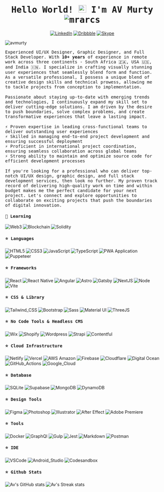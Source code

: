 <h1 align="center"><samp>Hello World! <img src = "https://raw.githubusercontent.com/MartinHeinz/MartinHeinz/master/wave.gif" width = 25px> I'm AV Murty
<img src="https://komarev.com/ghpvc/?username=mrarcs&label=Profile%20views&color=0e75b6&style=flat" alt="mrarcs" />
    </samp></h1>
<p align="center">
    <a href="https://www.linkedin.com/in/av-murty-b32a42114/" target="blank">
        <img src="https://img.shields.io/badge/LinkedIn-0077B5?style=for-the-badge&logo=linkedin&logoColor=white" alt="LinkedIn" /></a>
    <a href="" target="blank">
        <img src="https://img.shields.io/badge/Dribbble-EA4C89?style=for-the-badge&logo=dribbble&logoColor=white" alt="Dribbble" /></a>
    <a href="https://join.skype.com/invite/iaeU1z469oyV" target="blank">
        <img src="https://img.shields.io/badge/Skype-00AFF0?style=for-the-badge&logo=skype&logoColor=white" alt="Skype" /></a>
</p>

<img src="https://res.cloudinary.com/devsmind/image/upload/v1684478498/signature/image-min_w24y2i.jpg" alt="avmurty"/>

<p align="Left">
<samp>
Experienced UI/UX Designer, Graphic Designer, and Full Stack Developer. With <strong>10+ years</strong> of experience in remote work across three continents - South Africa 🇿🇦, USA 🇺🇸, and India 🇮🇳. I specialize in crafting visually stunning user experiences that seamlessly blend form and function. As a versatile professional, I possess a unique blend of creative design skills and technical prowess, allowing me to tackle projects from conception to implementation.
</samp>
<br><br>
<samp>
Passionate about staying up-to-date with emerging trends and technologies, I continuously expand my skill set to deliver cutting-edge solutions. I am driven by the desire to push boundaries, solve complex problems, and create transformative experiences that leave a lasting impact.
</samp>
<br><br>
    <samp>⚡ Proven expertise in leading cross-functional teams to deliver outstanding user experiences</samp><br>
    <samp>⚡ Skilled in managing end-to-end project development and ensuring successful deployment</samp><br>
    <samp>⚡ Proficient in international project coordination, ensuring seamless collaboration across global teams</samp><br>
    <samp>⚡ Strong ability to maintain and optimize source code for efficient development processes</samp><br>
<br>
<samp>
If you're looking for a professional who can deliver top-notch UI/UX design, graphic design, and full stack development services, then look no further. My proven track record of delivering high-quality work on time and within budget makes me the perfect candidate for your next project.
Let's connect and explore opportunities to collaborate on exciting projects that push the boundaries of digital innovation.  
</samp>
</p>

#### <samp>🌱 Learning</samp>

![Web3](https://img.shields.io/badge/web3.js-F16822?style=for-the-badge&logo=web3.js&logoColor=white)
![Blockchain](https://img.shields.io/badge/Blockchain.com-121D33?logo=blockchaindotcom&logoColor=fff&style=for-the-badge)
![Solidity](https://img.shields.io/badge/Solidity-e6e6e6?style=for-the-badge&logo=solidity&logoColor=black)

#### <samp>⭐ Languages</samp>
![HTML5](https://img.shields.io/badge/HTML5-E34F26?style=for-the-badge&logo=html5&logoColor=white)
![CSS3](https://img.shields.io/badge/CSS3-1572B6?style=for-the-badge&logo=css3&logoColor=white)
![JavaScript](https://img.shields.io/badge/JavaScript-323330?style=for-the-badge&logo=javascript&logoColor=F7DF1E)
![TypeScript](https://img.shields.io/badge/TypeScript-007ACC?style=for-the-badge&logo=typescript&logoColor=white)
![PWA Application](https://img.shields.io/badge/PWA-5A12C8?style=for-the-badge&logo=pwa)
![Puppeteer](https://img.shields.io/badge/Puppeteer-40B5A4?style=for-the-badge&logo=Puppeteer&logoColor=white)

#### <samp>⭐ Frameworks</samp>
![React](https://img.shields.io/badge/React-20232A?style=for-the-badge&logo=react&logoColor=61DAFB)
![React Native](https://img.shields.io/badge/React_Native-20232A?style=for-the-badge&logo=react&logoColor=61DAFB)
![Angular](https://img.shields.io/badge/Angular-DD0031?style=for-the-badge&logo=angular&logoColor=white)
![Astro](https://img.shields.io/badge/Astro-0C1222?style=for-the-badge&logo=astro&logoColor=FDFDFE)
![Gatsby](https://img.shields.io/badge/Gatsby-663399?style=for-the-badge&logo=gatsby&logoColor=white)
![NextJS](https://img.shields.io/badge/next.js-000000?style=for-the-badge&logo=nextdotjs&logoColor=white)
![Node](https://img.shields.io/badge/Node.js-339933?style=for-the-badge&logo=nodedotjs&logoColor=white)
![Vite](https://img.shields.io/badge/Vite-B73BFE?style=for-the-badge&logo=vite&logoColor=FFD62E)

#### <samp>⭐ CSS & Library</samp>
![Tailwind_CSS](https://img.shields.io/badge/Tailwind_CSS-38B2AC?style=for-the-badge&logo=tailwind-css&logoColor=white)
![Bootstrap](https://img.shields.io/badge/Bootstrap-563D7C?style=for-the-badge&logo=bootstrap&logoColor=white)
![Sass](https://img.shields.io/badge/Sass-CC6699?style=for-the-badge&logo=sass&logoColor=white)
![Material UI](https://img.shields.io/badge/Material%20UI-007FFF?style=for-the-badge&logo=mui&logoColor=white)
![ThreeJS](https://img.shields.io/badge/ThreeJs-black?style=for-the-badge&logo=three.js&logoColor=white)

#### <samp>⭐ No Code Tools & Headless CMS</samp>
![Wix](https://img.shields.io/badge/Wix-000?style=for-the-badge&logo=wix&logoColor=white)
![Shopify](https://img.shields.io/badge/shopify-8DB543?style=for-the-badge&logo=Shopify&logoColor=white)
![Wordpress](https://img.shields.io/badge/Wordpress-21759B?style=for-the-badge&logo=wordpress&logoColor=white)
![Strapi](https://img.shields.io/badge/strapi-2F2E8B?style=for-the-badge&logo=strapi&logoColor=white)
![Contentful](https://img.shields.io/badge/Contentful-CBEDEE?style=for-the-badge&logo=Contentful&logoColor=white")

#### <samp>⭐ Cloud Infrastructure</samp>
![Netlify](https://img.shields.io/badge/Netlify-00C7B7?style=for-the-badge&logo=netlify&logoColor=white)
![Vercel](https://img.shields.io/badge/Vercel-000000?style=for-the-badge&logo=vercel&logoColor=white)
![AWS Amazon](https://img.shields.io/badge/Amazon_AWS-FF9900?style=for-the-badge&logo=amazonaws&logoColor=white)
![Firebase](https://img.shields.io/badge/firebase-ffca28?style=for-the-badge&logo=firebase&logoColor=black)
![Cloudflare](https://img.shields.io/badge/Cloudflare-F38020?style=for-the-badge&logo=Cloudflare&logoColor=white)
![Digital Ocean](https://img.shields.io/badge/Digital_Ocean-0080FF?style=for-the-badge&logo=DigitalOcean&logoColor=white)
![GitHub_Actions](https://img.shields.io/badge/GitHub_Actions-2088FF?style=for-the-badge&logo=github-actions&logoColor=white)
![Google_Cloud](https://img.shields.io/badge/Google_Cloud-4285F4?style=for-the-badge&logo=google-cloud&logoColor=white)

#### <samp>⭐ Database</samp>
![SQLite](https://img.shields.io/badge/SQLite-07405E?style=for-the-badge&logo=sqlite&logoColor=white)
![Supabase](https://img.shields.io/badge/Supabase-181818?style=for-the-badge&logo=supabase&logoColor=white)
![MongoDB](https://img.shields.io/badge/MongoDB-4EA94B?style=for-the-badge&logo=mongodb&logoColor=white)
![DynamoDB](https://img.shields.io/badge/Amazon%20DynamoDB-4053D6?style=for-the-badge&logo=Amazon%20DynamoDB&logoColor=white)

#### <samp>⭐ Design Tools</samp>
![Figma](https://img.shields.io/badge/Figma-F24E1E?style=for-the-badge&logo=figma&logoColor=white)
![Photoshop](https://img.shields.io/badge/Adobe%20Photoshop-31A8FF?style=for-the-badge&logo=Adobe%20Photoshop&logoColor=black)
![Illustrator](https://img.shields.io/badge/Adobe%20Illustrator-FF9A00?style=for-the-badge&logo=adobe%20illustrator&logoColor=white)
![After Effect](https://img.shields.io/badge/Adobe%20after%20affects-CF96FD?style=for-the-badge&logo=Adobe%20after%20effects&logoColor=393665)
![Adobe Premiere](https://img.shields.io/badge/Adobe%20Premiere%20Pro-9999FF?style=for-the-badge&logo=Adobe%20Premiere%20Pro&logoColor=white)

#### <samp>⭐ Tools</samp>
![Docker](https://img.shields.io/badge/Docker-2CA5E0?style=for-the-badge&logo=docker&logoColor=white)
![GraphQl](https://img.shields.io/badge/GraphQl-E10098?style=for-the-badge&logo=graphql&logoColor=white)
![Gulp](https://img.shields.io/badge/Gulp-CF4647?style=for-the-badge&logo=gulp&logoColor=white)
![Jest](https://img.shields.io/badge/Jest-C21325?style=for-the-badge&logo=jest&logoColor=white)
![Markdown](https://img.shields.io/badge/Markdown-000000?style=for-the-badge&logo=markdown&logoColor=white)
![Postman](https://img.shields.io/badge/Postman-FF6C37?style=for-the-badge&logo=Postman&logoColor=white)


#### <samp>⭐ IDE</samp>
![VSCode](https://img.shields.io/badge/VSCode-0078D4?style=for-the-badge&logo=visual%20studio%20code&logoColor=white)
![Android_Studio](https://img.shields.io/badge/Android_Studio-3DDC84?style=for-the-badge&logo=android-studio&logoColor=white)
![Codesandbox](https://img.shields.io/badge/Codesandbox-000000?style=for-the-badge&logo=CodeSandbox&logoColor=white)

#### <samp>⭐ Github Stats</samp>
![Av's GitHub stats](https://github-readme-stats.vercel.app/api?username=MrArcs&theme=algolia&show_icons=true)
![Av's Streak stats](https://github-readme-streak-stats.herokuapp.com/?user=MrArcs&theme=algolia&show_icons=true)

